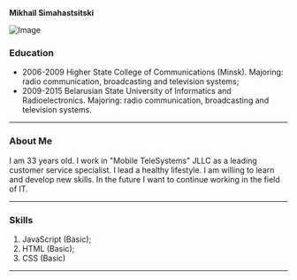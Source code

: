 **Mikhail Simahastsitski**

![Image](D:\foto.png)

### Education
- 2006-2009 Higher State College of Communications (Minsk). Majoring: radio communication, broadcasting and television systems;
- 2009-2015 Belarusian State University of Informatics and Radioelectronics. Majoring: radio communication, broadcasting and television systems.

*****

### About Me
I am 33 years old. I work in "Mobile TeleSystems" JLLC as a leading customer service specialist.
I lead a healthy lifestyle.
I am willing to learn and develop new skills. In the future I want to continue working in the field of IT. 
_____

### Skills
1. JavaScript (Basic);
2. HTML (Basic);
3. CSS (Basic)

-----